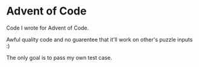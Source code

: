 # Advent of Code

Code I wrote for Advent of Code.

Awful quality code and no guarentee that it'll work on other's puzzle inputs :)

The only goal is to pass my own test case.
